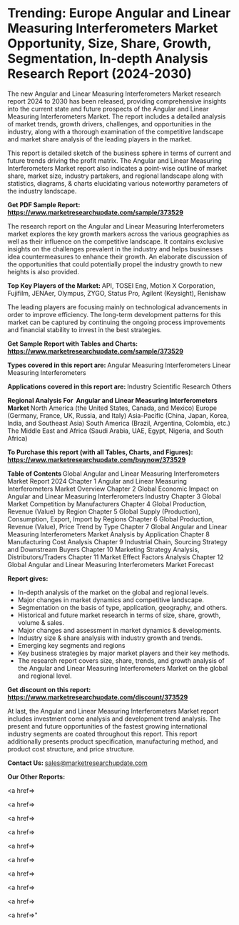 # Trending: Europe Angular and Linear Measuring Interferometers Market Opportunity, Size, Share, Growth, Segmentation, In-depth Analysis Research Report (2024-2030)

The new Angular and Linear Measuring Interferometers Market research report 2024 to 2030 has been released, providing comprehensive insights into the current state and future prospects of the Angular and Linear Measuring Interferometers Market. The report includes a detailed analysis of market trends, growth drivers, challenges, and opportunities in the industry, along with a thorough examination of the competitive landscape and market share analysis of the leading players in the market.

This report is detailed sketch of the business sphere in terms of current and future trends driving the profit matrix. The Angular and Linear Measuring Interferometers Market report also indicates a point-wise outline of market share, market size, industry partakers, and regional landscape along with statistics, diagrams, &amp; charts elucidating various noteworthy parameters of the industry landscape.

<strong><b>Get PDF Sample Report: <a href=https://www.marketresearchupdate.com/sample/373529>https://www.marketresearchupdate.com/sample/373529</a></b></strong>

The research report on the Angular and Linear Measuring Interferometers market explores the key growth markers across the various geographies as well as their influence on the competitive landscape. It contains exclusive insights on the challenges prevalent in the industry and helps businesses idea countermeasures to enhance their growth. An elaborate discussion of the opportunities that could potentially propel the industry growth to new heights is also provided.

<strong><b>Top Key Players of the Market:
</b></strong>API, TOSEI Eng, Motion X Corporation, Fujifilm, JENAer, Olympus, ZYGO, Status Pro, Agilent (Keysight), Renishaw<strong><b>
</b></strong>

The leading players are focusing mainly on technological advancements in order to improve efficiency. The long-term development patterns for this market can be captured by continuing the ongoing process improvements and financial stability to invest in the best strategies.

<strong><b>Get Sample Report with Tables and Charts: <a href=https://www.marketresearchupdate.com/sample/373529>https://www.marketresearchupdate.com/sample/373529</a></b></strong>

<strong><b>Types covered in this report are:
</b></strong>Angular Measuring Interferometers
Linear Measuring Interferometers<strong><b>
</b></strong>

<strong><b>Applications covered in this report are:
</b></strong>Industry
Scientific Research
Others<strong><b>
</b></strong>

<strong><b>Regional Analysis For  Angular and Linear Measuring Interferometers Market</b></strong><strong><b>
</b></strong>North America (the United States, Canada, and Mexico)
Europe (Germany, France, UK, Russia, and Italy)
Asia-Pacific (China, Japan, Korea, India, and Southeast Asia)
South America (Brazil, Argentina, Colombia, etc.)
The Middle East and Africa (Saudi Arabia, UAE, Egypt, Nigeria, and South Africa)

<strong><b>To Purchase this report (with all Tables, Charts, and Figures): <a href=https://www.marketresearchupdate.com/buynow/373529>https://www.marketresearchupdate.com/buynow/373529</a></b></strong>

<strong><b>Table of Contents</b></strong><strong><b>
</b></strong>Global Angular and Linear Measuring Interferometers Market Report 2024
Chapter 1 Angular and Linear Measuring Interferometers Market Overview
Chapter 2 Global Economic Impact on Angular and Linear Measuring Interferometers Industry
Chapter 3 Global Market Competition by Manufacturers
Chapter 4 Global Production, Revenue (Value) by Region
Chapter 5 Global Supply (Production), Consumption, Export, Import by Regions
Chapter 6 Global Production, Revenue (Value), Price Trend by Type
Chapter 7 Global Angular and Linear Measuring Interferometers Market Analysis by Application
Chapter 8 Manufacturing Cost Analysis
Chapter 9 Industrial Chain, Sourcing Strategy and Downstream Buyers
Chapter 10 Marketing Strategy Analysis, Distributors/Traders
Chapter 11 Market Effect Factors Analysis
Chapter 12 Global Angular and Linear Measuring Interferometers Market Forecast

<strong><b>Report gives:</b></strong>

- In-depth analysis of the market on the global and regional levels.
- Major changes in market dynamics and competitive landscape.
- Segmentation on the basis of type, application, geography, and others.
- Historical and future market research in terms of size, share, growth, volume &amp; sales.
- Major changes and assessment in market dynamics &amp; developments.
- Industry size &amp; share analysis with industry growth and trends.
- Emerging key segments and regions
- Key business strategies by major market players and their key methods.
- The research report covers size, share, trends, and growth analysis of the Angular and Linear Measuring Interferometers Market on the global and regional level.

<strong><b>Get discount on this report: <a href=https://www.marketresearchupdate.com/discount/373529>https://www.marketresearchupdate.com/discount/373529</a></b></strong>

At last, the Angular and Linear Measuring Interferometers Market report includes investment come analysis and development trend analysis. The present and future opportunities of the fastest growing international industry segments are coated throughout this report. This report additionally presents product specification, manufacturing method, and product cost structure, and price structure.

<strong><b>Contact Us:
</b></strong>sales@marketresearchupdate.com

<strong>Our Other Reports:</strong>

<a href=></a>

<a href=></a>

<a href=></a>

<a href=></a>

<a href=></a>

<a href=></a>

<a href=></a>

<a href=></a>

<a href=></a>

<a href=></a>"
